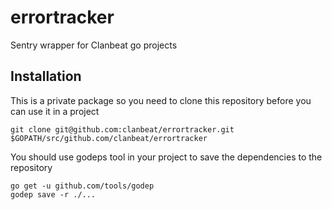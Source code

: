 # errortracker

Sentry wrapper for Clanbeat go projects

## Installation

This is a private package so you need to clone this repository before you can use it in a project


```text
git clone git@github.com:clanbeat/errortracker.git $GOPATH/src/github.com/clanbeat/errortracker
```

You should use godeps tool in your project to save the dependencies to the repository

```shell
go get -u github.com/tools/godep
godep save -r ./...
```
